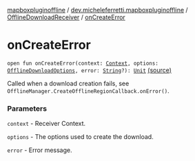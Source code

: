 [mapboxpluginoffline](../../index.md) / [dev.micheleferretti.mapboxpluginoffline](../index.md) / [OfflineDownloadReceiver](index.md) / [onCreateError](./on-create-error.md)

# onCreateError

`open fun onCreateError(context: `[`Context`](https://developer.android.com/reference/android/content/Context.html)`, options: `[`OfflineDownloadOptions`](../../dev.micheleferretti.mapboxpluginoffline.model/-offline-download-options/index.md)`, error: `[`String`](https://kotlinlang.org/api/latest/jvm/stdlib/kotlin/-string/index.html)`?): `[`Unit`](https://kotlinlang.org/api/latest/jvm/stdlib/kotlin/-unit/index.html) [(source)](https://github.com/xit0c/mapbox-plugin-offline/tree/master/mapboxpluginoffline/src/main/java/dev/micheleferretti/mapboxpluginoffline/OfflineDownloadReceiver.kt#L193)

Called when a download creation fails, see `OfflineManager.CreateOfflineRegionCallback.onError()`.

### Parameters

`context` - Receiver Context.

`options` - The options used to create the download.

`error` - Error message.